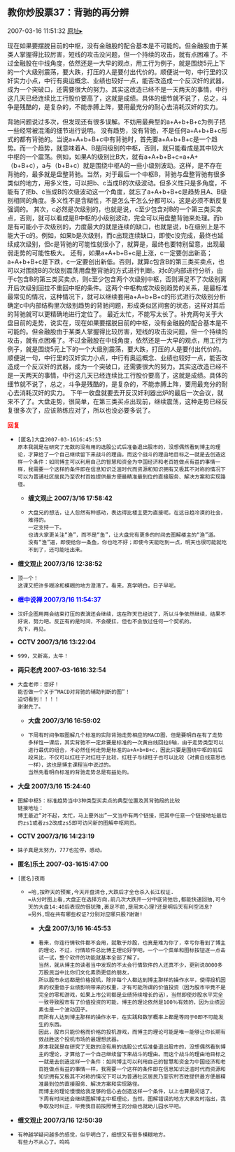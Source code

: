 ## 教你炒股票37：背驰的再分辨
2007-03-16 11:51:32
[原址▸](http://www.fxgan.com/chan_time/2007_01_06/435.htm)



 


 现在如果要摆脱目前的中枢，没有金融股的配合基本是不可能的。但金融股由于某类人掌握得比较厉害，短线的攻击没问题，但一个持续的攻击，就有点困难了。不过金融股在中线角度，依然还是一大早的观点，用工行为例子，就是围绕5元上下的一个大级别震荡，要大跌，打压的人是要付出代价的。顺便说一句，中行里的汉奸实力小点，中行有奥运概念、业绩也较好一点，能否改造成一个反汉奸的武器，成为一个突破口，还需要很大的努力。其实这改造已经不是一天两天的事情，中行这几天已经连续比工行股价要高了，这就是成绩。具体的细节就不说了，总之，斗争是残酷的，是复杂的，不能赤膊上阵，要用最充分的耐心去消耗汉奸的实力。


 

背驰问题说过多次，但发现还有很多误解。不妨用最典型的a+A+b+B+c为例子把一些经常被混淆的细节进行说明。
没有趋势，没有背驰，不是任何a+A+b+B+c形式的都有背驰的。当说a+A+b+B+c中有背驰时，首先要a+A+b+B+c是一个趋势。而一个趋势，就意味着A、B是同级别的中枢，否则，就只能看成是其中较大中枢的一个震荡。例如，如果A的级别比B大，就有a+A+b+B+c=a+A+（b+B+c），a与（b+B+c）就是围绕中枢A的一些小级别波动。这样，是不存在背驰的，最多就是盘整背驰。当然，对于最后一个中枢B，背驰与盘整背驰有很多类似的地方，用多义性，可以把b、c当成B的次级波动。但多义性只是多角度，不能有了把b、c当成B的次级波动这一个角度，就忘了a+A+b+B+c是趋势且A、B级别相同的角度。多义性不是含糊性，不是怎么干怎么分都可以，这是必须不断反复强调的。
其次，c必然是次级别的，也就是说，c至少包含对B的一个第三类买卖点，否则，就可以看成是B中枢的小级别波动，完全可以用盘整背驰来处理。而b是有可能小于次级别的，力度最大的就是连续的缺口，也就是说，b在级别上是不能大于c的。例如，如果b是次级别，而c出现连续缺口，即使c没完成，最终也延续成次级别，但c是背驰的可能性就很小了，就算是，最终也要特别留意，出现最弱走势的可能性极大。
还有，如果a+A+b+B+c是上涨，c一定要创出新高；a+A+b+B+c是下跌，c一定要创出新低。否则，就算c包含B的第三类买卖点，也可以对围绕B的次级别震荡用盘整背驰的方式进行判断。对c的内部进行分析，由于c包含B的第三类买卖点，则c至少包含两个次级别中枢，否则满足不了次级别离开后次级别回拉不重回中枢的条件。这两个中枢构成次级别趋势的关系，是最标准最常见的情况，这种情况下，就可以继续套用a+A+b+B+c的形式进行次级别分析确定c中内部结构里次级别趋势的背驰问题，形成类似区间套的状态，这样对其后的背驰就可以更精确地进行定位了。
最近太忙，不能写太长了。补充两句关于大盘目前的走势，说实在，现在如果要摆脱目前的中枢，没有金融股的配合基本是不可能的。但金融股由于某类人掌握得比较厉害，短线的攻击没问题，但一个持续的攻击，就有点困难了。不过金融股在中线角度，依然还是一大早的观点，用工行为例子，就是围绕5元上下的一个大级别震荡，要大跌，打压的人是要付出代价的。顺便说一句，中行里的汉奸实力小点，中行有奥运概念、业绩也较好一点，能否改造成一个反汉奸的武器，成为一个突破口，还需要很大的努力。其实这改造已经不是一天两天的事情，中行这几天已经连续比工行股价要高了，这就是成绩。具体的细节就不说了，总之，斗争是残酷的，是复杂的，不能赤膊上阵，要用最充分的耐心去消耗汉奸的实力。
下午一收盘就要去开反汉奸利器出炉的最后一次会议，就来不了了。大盘走势，很简单，在第三类买点出现前，继续震荡，这种走势已经反复很多次了，应该熟练应对了，所以也没必要多说了。




<font color='red'>**回复**</font>


- ```
  [匿名]大盘2007-03-1616:45:53
  原本我就是在研究了无数的没有用的选股公式后准备退出股市的，没想偶然看到博主的理论，才算给了一个自己继续留下来战斗的理由。而这个战斗的理由地目标之一就是去创造这样一个条件：如同博主可以利用自己的智慧和资金为中国经济和老百姓做点有益的事情一样，我需要一个这样的条件即在信息知识泛滥时代而资源和知识拥有又极其不对称的情况下可以为普通社区居民乃至农村百姓提供最方便最精准最到位的直接服务、解决方案和实现路径。
  ```
   - **缠文观止 2007/3/16 17:58:42**
   - ```
     大盘兄的想法，让人忽然有种感动，表达得比楼主更为直接呢。在这日趋冷漠的社会，难得的。
     一定支持一下。
     也请大家更关注“渔”，而不是“鱼”，让大盘兄有更多的时间去图解楼主的“渔”道。
     没有“渔”道，即使给你一条鱼，你也吃不好；即使今天能吃到一点，明天也很可能就吃不到了，还可能吐出来。
     ```
- **缠文观止 2007/3/16 12:38:52**
- ```
  顶一个！
  这课又把许多糊涂和模糊的地方澄清了。看来，真学明白，日子早呢。
  ```
- **<font color='blue'>缠中说禅 2007/3/16 11:54:37</font>**
- ```
  汉奸企图用两会结束打压的表演还会继续，这在昨天已经说了，所以斗争依然继续，结果不好说，努力吧。反正有的是时间，不会硬扛，但也不会放过任何一个契机的。
  先下，再见。
  ```
- **CCTV 2007/3/16 13:22:04**
- ```
  999，又新高，太牛！
  ```
- **两只老虎 2007-03-1616:32:54**
- ```
  大盘老师：您好！
  能否做一个关于“MACD对背驰的辅助判断的图”！
  迫切看到！！！！
  谢谢先了。
  ```
   - **大盘 2007/3/16 16:59:02**
   - ```
     下周有时间争取图解几个标准的实际背驰走势相应的MACD图，但是要明白在有了走势多样性一课后，其实背驰不一定非要是标准的一次黄白线回拉0轴，由于走势类型可以进行最优的组合，不必然任何走势是标准的a+A+b+B+c，因此只要是围绕中枢的前后段来比，不仅可以红柱子对红柱子比较，红柱子与绿柱子也可以比较（对黄白线意思也一样），这也是博主课程当中说过的。
     当然先看明白标准的背驰走势总是有益处的。
     ```
- **大盘 2007/3/16 15:24:40**
- ```
  图解中枢5：标准趋势当中3种类型买卖点的典型位置及其背驰段的比较
  链接地址：
  博主最近“对不起，太忙，马上要外出”一文当中有两个链接，把其中任意一个链接地址最后的zs1或者zs2改成zs5即可访问新的图解中枢网页。
  ```
- **CCTV 2007/3/16 14:23:19**
- ```
  妹子真是太努力，777也拉停，感动。
  ```
- **匿名]乐土 2007-03-1615:47:00**
- ```
  [匿名]夜雨
  ```
   - ```
     =哈,按昨天的预案,今天开盘清仓,大跌后才全仓杀入长江权证.
     =从分时图上看,大盘正在选择方向.前几次大跌并一分中底背弛后,都能快速回抽,可今天的大盘14:40后表现的很犹豫,裹足不前,是周末心理?还是明后天有利空消息?
     =另外,现在共有哪些权证?分别对应哪只股?谢谢!
     ```
      - **大盘 2007/3/16 16:45:53**
      - ```
        看来，你连行情软件都不会用，就敢于炒股，也真是难为你了，幸亏你看到了博主的理论，不过，行情软件总比博主理论好学吧，一个一个菜单和图标按钮逐一点击试一试，整个软件的功能就基本全部了解了。
        当然，就从博主的读者当中发现的不太会行情软件的人还真不少，更别说8000多万股民当中比你们文化素质更低的朋友，
        所以股市永远都是价格投机，除非每个人都达到博主那样的操作水平，使得投机因素的权重低于业绩影响带来的权重，才有可能所谓的价值投资（因为股市毕竟不是完全的零和游戏，如果上市公司都是业绩持续增长的话），当然即使炒股水平完全一致导致股市有了价值投资的可能，博主的理论依然是100％有效的，因为业绩因素也是一个波动因子。
        而所有人达到博主那样的操作水平，在实践和数学概率上都是等同于0即不可能发生的东西。
        因此，股市只能价格而价格的投机游戏，而博主的理论可能是唯一能够让你长期有效战胜这个投机市场的最理想武器。
        原本我就是在研究了无数的没有用的选股公式后准备退出股市的，没想偶然看到博主的理论，才算给了一个自己继续留下来战斗的理由。而这个战斗的理由地目标之一就是去创造这样一个条件：如同博主可以利用自己的智慧和资金为中国经济和老百姓做点有益的事情一样，我需要一个这样的条件即在信息知识泛滥时代而资源和知识拥有又极其不对称的情况下可以为普通社区居民乃至农村百姓提供最方便最精准最到位的直接服务、解决方案和实现路径。
        而博主的理论慢慢给我足够的信心去创造这样一个条件，以上也算是闲话了。
        下周有时间还会继续图解博主中枢理论，当然，图解错误的地方大家及时指出，我争取及时纠正，毕竟我目前按照博主的分级也就幼儿园水平吧。
        ```
- **缠文观止 2007/3/16 12:50:39**
- ```
  有种越学疑问越多的感觉，似乎明白了，细想又有很多模糊地方。
  有些力不从心了。呜呜
  ```
